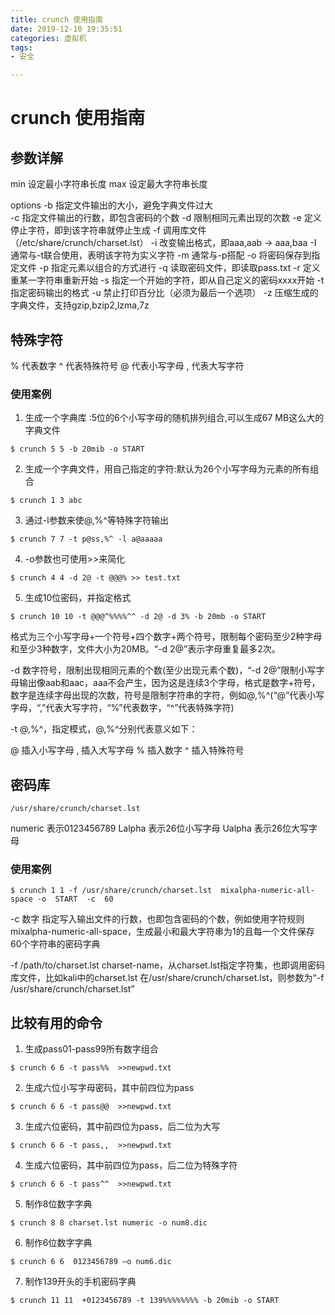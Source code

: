 ```yaml
---
title: crunch 使用指南
date: 2019-12-10 19:35:51
categories: 虚拟机
tags:
- 安全

---
```


# crunch 使用指南

## 参数详解

min  设定最小字符串长度
max  设定最大字符串长度

options
-b   指定文件输出的大小，避免字典文件过大  
-c   指定文件输出的行数，即包含密码的个数
-d   限制相同元素出现的次数
-e   定义停止字符，即到该字符串就停止生成
-f   调用库文件（/etc/share/crunch/charset.lst）
-i   改变输出格式，即aaa,aab -> aaa,baa
-I   通常与-t联合使用，表明该字符为实义字符
-m   通常与-p搭配
-o   将密码保存到指定文件
-p   指定元素以组合的方式进行
-q   读取密码文件，即读取pass.txt
-r   定义重某一字符串重新开始
-s   指定一个开始的字符，即从自己定义的密码xxxx开始
-t   指定密码输出的格式
-u   禁止打印百分比（必须为最后一个选项）
-z   压缩生成的字典文件，支持gzip,bzip2,lzma,7z  

## 特殊字符

%   代表数字
^   代表特殊符号
@   代表小写字母
,   代表大写字符 

### 使用案例

1. 生成一个字典库 :5位的6个小写字母的随机排列组合,可以生成67 MB这么大的字典文件

```
$ crunch 5 5 -b 20mib -o START
```

2. 生成一个字典文件，用自己指定的字符:默认为26个小写字母为元素的所有组合

 ```
$ crunch 1 3 abc
 ```

3. 通过-l参数来使@,%^等特殊字符输出

```
$ crunch 7 7 -t p@ss,%^ -l a@aaaaa
```

4. -o参数也可使用>>来简化

```
$ crunch 4 4 -d 2@ -t @@@% >> test.txt
```

5. 生成10位密码，并指定格式

```
$ crunch 10 10 -t @@@^%%%%^^ -d 2@ -d 3% -b 20mb -o START
```

格式为三个小写字母+一个符号+四个数字+两个符号，限制每个密码至少2种字母和至少3种数字，文件大小为20MB。“-d 2@”表示字母重复最多2次。

-d 数字符号，限制出现相同元素的个数(至少出现元素个数)，“-d 2@”限制小写字母输出像aab和aac，aaa不会产生，因为这是连续3个字母，格式是数字+符号，数字是连续字母出现的次数，符号是限制字符串的字符，例如@,%^(“@”代表小写字母，“,”代表大写字符，“%”代表数字，“^”代表特殊字符)

-t @,%^，指定模式，@,%^分别代表意义如下：

@ 插入小写字母
, 插入大写字母
% 插入数字
^ 插入特殊符号

## 密码库

```
/usr/share/crunch/charset.lst
```

numeric   表示0123456789
Lalpha   表示26位小写字母
Ualpha   表示26位大写字母

### 使用案例

```
$ crunch 1 1 -f /usr/share/crunch/charset.lst  mixalpha-numeric-all-space -o  START  -c  60 
```


 -c 数字 指定写入输出文件的行数，也即包含密码的个数，例如使用字符规则mixalpha-numeric-all-space，生成最小和最大字符串为1的且每一个文件保存60个字符串的密码字典

 -f /path/to/charset.lst charset-name，从charset.lst指定字符集，也即调用密码库文件，比如kali中的charset.lst 在/usr/share/crunch/charset.lst，则参数为“-f /usr/share/crunch/charset.lst”

## 比较有用的命令

1. 生成pass01-pass99所有数字组合

```
$ crunch 6 6 -t pass%%  >>newpwd.txt 
```

2. 生成六位小写字母密码，其中前四位为pass

```
$ crunch 6 6 -t pass@@  >>newpwd.txt 

```

3. 生成六位密码，其中前四位为pass，后二位为大写

```
$ crunch 6 6 -t pass,,  >>newpwd.txt 

```

4. 生成六位密码，其中前四位为pass，后二位为特殊字符

```
$ crunch 6 6 -t pass^^  >>newpwd.txt 

```

5. 制作8位数字字典

```
$ crunch 8 8 charset.lst numeric -o num8.dic 

```

6. 制作6位数字字典

```
$ crunch 6 6  0123456789 –o num6.dic 

```

7. 制作139开头的手机密码字典

```
$ crunch 11 11  +0123456789 -t 139%%%%%%%% -b 20mib -o START

```

